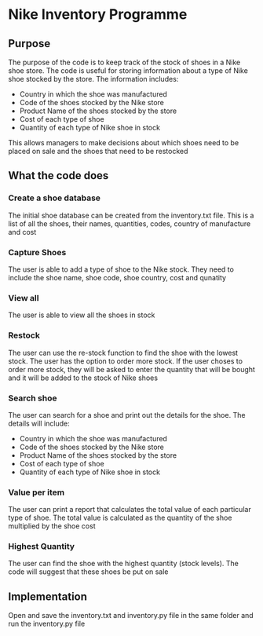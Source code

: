 # Nike Inventory Programme
## Purpose
The purpose of the code is to keep track of the stock of shoes in a Nike shoe store.
The code is useful for storing information about a type of Nike shoe stocked by the store. The information includes:
- Country in which the shoe was manufactured
- Code of the shoes stocked by the Nike store
- Product Name of the shoes stocked by the store
- Cost of each type of shoe
- Quantity of each type of Nike shoe in stock

This allows managers to make decisions about which shoes need to be placed on sale and the shoes that need to be restocked

## What the code does

### Create a shoe database
The initial shoe database can be created from the inventory.txt file. This is a list of all the shoes, their names, quantities, codes, country of manufacture and cost

### Capture Shoes
The user is able to add a type of shoe to the Nike stock. They need to include the shoe name, shoe code, shoe country, cost and qunatity

### View all
The user is able to view all the shoes in stock

### Restock
The user can use the re-stock function to find the shoe with the lowest stock. The user has the option to order more stock. If the user choses to order more stock, they will be asked to enter the quantity that will be bought and it will be added to the stock of Nike shoes

### Search shoe
The user can search for a shoe and print out the details for the shoe. The details will include:
- Country in which the shoe was manufactured
- Code of the shoes stocked by the Nike store
- Product Name of the shoes stocked by the store
- Cost of each type of shoe
- Quantity of each type of Nike shoe in stock

### Value per item
The user can print a report that calculates the total value of each particular type of shoe.
The total value is calculated as the quantity of the shoe multiplied by the shoe cost

### Highest Quantity
The user can find the shoe with the highest quantity (stock levels). The code will suggest that these shoes be put on sale
## Implementation
Open and save the inventory.txt and inventory.py file in the same folder and run the inventory.py file
